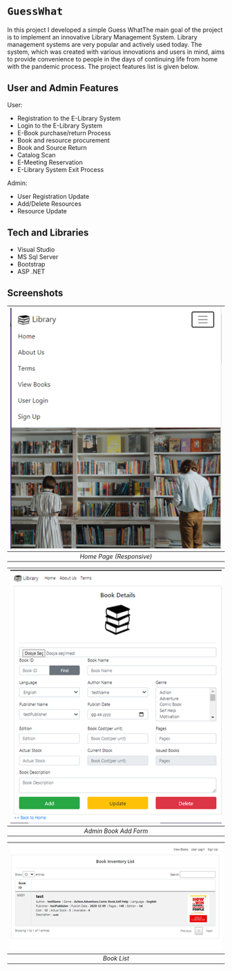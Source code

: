 
# `GuessWhat`
In this project I developed a simple Guess WhatThe main goal of the project is to implement an innovative Library Management System. Library management systems are very popular and actively used today. The system, which was created with various innovations and users in mind, aims to provide convenience to people in the days of continuing life from home with the pandemic process. The project features list is given below.
## User and Admin Features

User:
- Registration to the E-Library System
- Login to the E-Library System
- E-Book purchase/return Process
- Book and resource procurement
- Book and Source Return
- Catalog Scan
- E-Meeting Reservation
- E-Library System Exit Process

Admin:
- User Registration Update
- Add/Delete Resources
- Resource Update
## Tech and Libraries

- Visual Studio  
- MS Sql Server
- Bootstrap
- ASP .NET



## Screenshots


| ![home-page](./screen-shots/home-page.png) |
| :--:|
| *Home Page (Responsive)* |

| ![admin-book-add](./screen-shots/admin-book-add.png) |
| :--:|
| *Admin Book Add Form* |

| ![book-list](./screen-shots/book-list.png) |
| :--:|
| *Book List* |